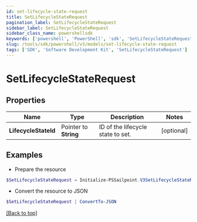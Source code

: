 ```yaml
---
id: set-lifecycle-state-request
title: SetLifecycleStateRequest
pagination_label: SetLifecycleStateRequest
sidebar_label: SetLifecycleStateRequest
sidebar_class_name: powershellsdk
keywords: ['powershell', 'PowerShell', 'sdk', 'SetLifecycleStateRequest'] 
slug: /tools/sdk/powershell/v3/models/set-lifecycle-state-request
tags: ['SDK', 'Software Development Kit', 'SetLifecycleStateRequest']
---
```



# SetLifecycleStateRequest

## Properties

Name | Type | Description | Notes
------------ | ------------- | ------------- | -------------
**LifecycleStateId** |  Pointer to **String** | ID of the lifecycle state to set. | [optional] 

## Examples

- Prepare the resource
```powershell
$SetLifecycleStateRequest = Initialize-PSSailpoint.V3SetLifecycleStateRequest  -LifecycleStateId 2c9180877a86e408017a8c19fefe046c
```

- Convert the resource to JSON
```powershell
$SetLifecycleStateRequest | ConvertTo-JSON
```


[[Back to top]](#) 

